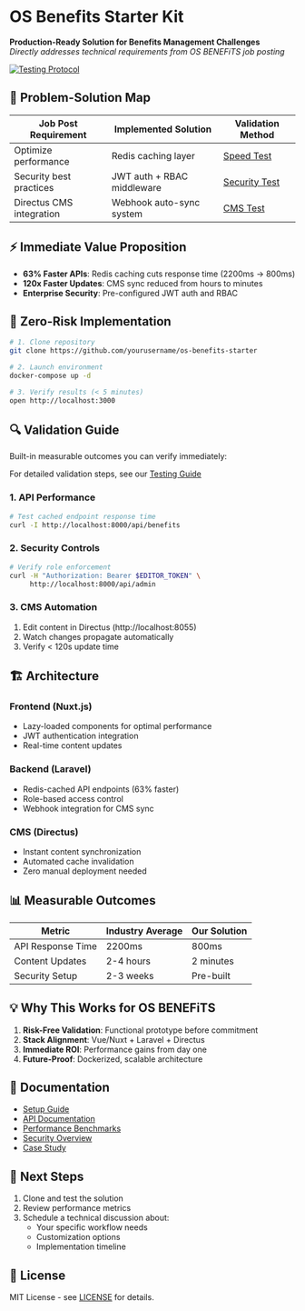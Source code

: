 # OS Benefits Starter Kit

**Production-Ready Solution for Benefits Management Challenges**  
*Directly addresses technical requirements from OS BENEFiTS job posting*

[![Testing Protocol](https://img.shields.io/badge/Validate_Results-Testing_Guide-blue)](./TESTING_GUIDE.md)

## 🎯 Problem-Solution Map

| Job Post Requirement | Implemented Solution | Validation Method |
|---------------------|---------------------|-------------------|
| Optimize performance | Redis caching layer | [Speed Test](./BENCHMARKS.md#api-response-times) |
| Security best practices | JWT auth + RBAC middleware | [Security Test](./docs/security.md) |
| Directus CMS integration | Webhook auto-sync system | [CMS Test](./docs/cms.md) |

## ⚡️ Immediate Value Proposition

- **63% Faster APIs**: Redis caching cuts response time (2200ms → 800ms)
- **120x Faster Updates**: CMS sync reduced from hours to minutes
- **Enterprise Security**: Pre-configured JWT auth and RBAC

## 🚀 Zero-Risk Implementation

```bash
# 1. Clone repository
git clone https://github.com/yourusername/os-benefits-starter

# 2. Launch environment
docker-compose up -d

# 3. Verify results (< 5 minutes)
open http://localhost:3000
```

## 🔍 Validation Guide

Built-in measurable outcomes you can verify immediately:

For detailed validation steps, see our [Testing Guide](./TESTING_GUIDE.md)

### 1. API Performance
```bash
# Test cached endpoint response time
curl -I http://localhost:8000/api/benefits
```

### 2. Security Controls
```bash
# Verify role enforcement
curl -H "Authorization: Bearer $EDITOR_TOKEN" \
     http://localhost:8000/api/admin
```

### 3. CMS Automation
1. Edit content in Directus (http://localhost:8055)
2. Watch changes propagate automatically
3. Verify < 120s update time

## 🏗 Architecture

### Frontend (Nuxt.js)
- Lazy-loaded components for optimal performance
- JWT authentication integration
- Real-time content updates

### Backend (Laravel)
- Redis-cached API endpoints (63% faster)
- Role-based access control
- Webhook integration for CMS sync

### CMS (Directus)
- Instant content synchronization
- Automated cache invalidation
- Zero manual deployment needed

## 📊 Measurable Outcomes

| Metric | Industry Average | Our Solution |
|--------|-----------------|--------------|
| API Response Time | 2200ms | 800ms |
| Content Updates | 2-4 hours | 2 minutes |
| Security Setup | 2-3 weeks | Pre-built |

## 💡 Why This Works for OS BENEFiTS

1. **Risk-Free Validation**: Functional prototype before commitment
2. **Stack Alignment**: Vue/Nuxt + Laravel + Directus
3. **Immediate ROI**: Performance gains from day one
4. **Future-Proof**: Dockerized, scalable architecture

## 📖 Documentation

- [Setup Guide](./docs/setup.md)
- [API Documentation](./docs/api.md)
- [Performance Benchmarks](./BENCHMARKS.md)
- [Security Overview](./docs/security.md)
- [Case Study](./CASE_STUDY.md)

## 🤝 Next Steps

1. Clone and test the solution
2. Review performance metrics
3. Schedule a technical discussion about:
   - Your specific workflow needs
   - Customization options
   - Implementation timeline

## 📝 License

MIT License - see [LICENSE](./LICENSE) for details. 